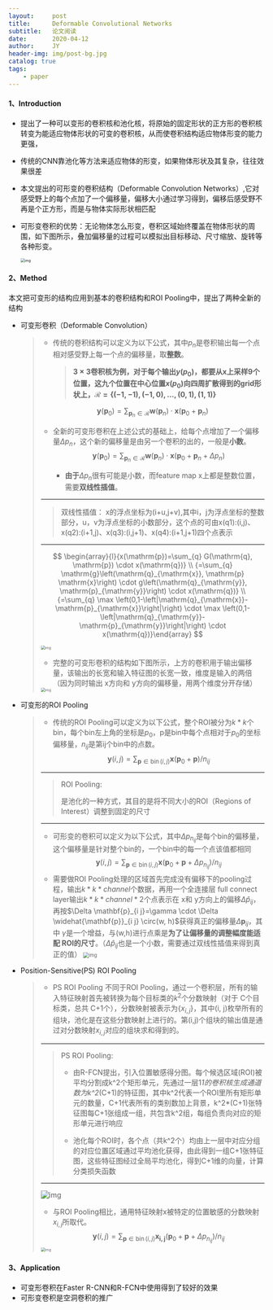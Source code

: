 ```yaml
---
layout:     post
title:      Deformable Convolutional Networks
subtitle:   论文阅读
date:       2020-04-12
author:     JY
header-img: img/post-bg.jpg
catalog: true
tags:
    - paper
---
```




#### 1、Introduction

- 提出了一种可以变形的卷积核和池化核，将原始的固定形状的正方形的卷积核转变为能适应物体形状的可变的卷积核，从而使卷积结构适应物体形变的能力更强，

- 传统的CNN靠池化等方法来适应物体的形变，如果物体形状及其复杂，往往效果很差

- 本文提出的可形变的卷积结构（Deformable Convolution Networks）,它对感受野上的每个点加了一个偏移量，偏移大小通过学习得到，偏移后感受野不再是个正方形，而是与物体实际形状相匹配

- 可形变卷积的优势：无论物体怎么形变，卷积区域始终覆盖在物体形状的周围，如下图所示，叠加偏移量的过程可以模拟出目标移动、尺寸缩放、旋转等各种形变。

  <img src="https://github.com/ZJU-CVs/zju-cvs.github.io/raw/master/img/picture/DCN.png" alt="img" style="zoom:50%;" />

#### 2、Method

本文把可变形的结构应用到基本的卷积结构和ROI Pooling中，提出了两种全新的结构

- 可变形卷积（Deformable Convolution）

  > - 传统的卷积结构可以定义为以下公式，其中$p_n$是卷积输出每一个点相对感受野上每一个点的偏移量，取**整数**。
  >
  >   > **$3\times3$卷积核为例，对于每个输出$y(p_0)$，都要从x上采样9个位置，这九个位置在中心位置$x(p_0)$向四周扩散得到的grid形状上，$\mathcal{R}=\{(-1,-1),(-1,0), \ldots,(0,1),(1,1)\}$**
  >
  > $$
	> \mathbf{y}\left(\mathbf{p}_{0}\right)=\sum_{\mathbf{p}_{n} \in \mathcal{R}} \mathbf{w}\left(\mathbf{p}_{n}\right) \cdot \mathbf{x}\left(\mathbf{p}_{0}+\mathbf{p}_{n}\right)
  > $$
  >
  > - 全新的可变形卷积在上述公式的基础上，给每个点增加了一个偏移量$\Delta p_{n}$，这个新的偏移量是由另一个卷积的出的，一般是**小数**。
  >   $$
  >   \mathbf{y}\left(\mathbf{p}_{0}\right)=\sum_{\mathbf{p}_{n} \in \mathcal{R}} \mathbf{w}\left(\mathbf{p}_{n}\right) \cdot \mathbf{x}\left(\mathbf{p}_{0}+\mathbf{p}_{n}+\Delta p_{n}\right)
  >   $$
  >   
  >
  >   - **由于**$\Delta p_{n}$很有可能是小数，而feature map x上都是整数位置，需要**双线性插值**。
  >
  > ---
  >
  > > 双线性插值：
  > > x的浮点坐标为(i+u,j+v),其中i，j为浮点坐标的整数部分，u，v为浮点坐标的小数部分，这个点的可由x(q1):(i,j)、x(q2):(i+1,j)、x(q3):(i,j+1)、x(q4):(i+1,j+1)四个点表示
  >
  > ---
  >
  >
  > $$
  > \begin{array}{l}{x(\mathrm{p})=\sum_{q} G(\mathrm{q}, \mathrm{p}) \cdot x(\mathrm{q})} \\ {=\sum_{q} \mathrm{g}\left(\mathrm{q}_{\mathrm{x}}, \mathrm{p} \mathrm{x}\right) \cdot g\left(\mathrm{q}_{\mathrm{y}}, \mathrm{p}_{\mathrm{y}}\right) \cdot x(\mathrm{q})} \\ {=\sum_{q} \max \left(0,1-\left|\mathrm{q}_{\mathrm{x}}-\mathrm{p}_{\mathrm{x}}\right|\right) \cdot \max \left(0,1-\left|\mathrm{q}_{\mathrm{y}}-\mathrm{p}_{\mathrm{y}}\right|\right) \cdot x(\mathrm{q})}\end{array}
  > $$
  >
  > <img src="https://github.com/ZJU-CVs/zju-cvs.github.io/raw/master/img/picture/DCN4.png" alt="img" style="zoom:50%;" />
  >
  > - 完整的可变形卷积的结构如下图所示，上方的卷积用于输出偏移量，该输出的长宽和输入特征图的长宽一致，维度是输入的两倍（因为同时输出 x方向和 y方向的偏移量，用两个维度分开存储）
  >
  > <img src="https://github.com/ZJU-CVs/zju-cvs.github.io/raw/master/img/picture/DCN1.png" alt="img" style="zoom:50%;" />
  
- 可变形的ROI Pooling

  > - 传统的ROI Pooling可以定义为以下公式，整个ROI被分为$k*k$个bin，每个bin左上角的坐标是$p_0$，p是bin中每个点相对于$p_0$的坐标偏移量，$n_{ij}$是第ij个bin中的点数。
  > $$
  > \mathbf{y}(i, j)=\sum_{\mathbf{p} \in \operatorname{bin}(i, j)} \mathbf{x}\left(\mathbf{p}_{0}+\mathbf{p}\right) / n_{i j}
  > $$
  > 
  >---
  > 
  >> ROI Pooling:
  > >
  > > 是池化的一种方式，其目的是将不同大小的ROI（Regions of Interest）调整到固定的尺寸
  > 
  >---
  > 
  >
  > 
  >- 可形变的卷积可以定义为以下公式，其中$\Delta p_{n_{ij}}$是每个bin的偏移量，这个偏移量是针对整个bin的，一个bin中的每一个点该值都相同
  > $$
  > \mathbf{y}(i, j)=\sum_{\mathbf{p} \in \operatorname{bin}(i, j)} \mathbf{x}\left(\mathbf{p}_{0}+\mathbf{p}+\Delta p_{n_{ij}}\right) / n_{i j}
  > $$
  > - 需要做ROI Pooling处理的区域首先完成没有偏移下的pooling过程，输出$k*k*channel$个数据，再用一个全连接层 full connect layer输出$k*k*channel*2$个点表示在 x和 y方向上的偏移$\Delta{\hat{p}_{ij}}$，再按$\Delta \mathbf{p}_{i j}=\gamma \cdot \Delta \widehat{\mathbf{p}}_{i j} \circ(w, h)$获得真正的偏移量$\Delta \mathbf{p}_{i j}$，其中 $\gamma$是一个增益，与(w,h)进行点乘是**为了让偏移量的调整幅度能适配 ROI的尺寸**。（$\Delta{\hat{p}_{ij}}$也是一个小数，需要通过双线性插值来得到真正的值）
  >   <img src="https://github.com/ZJU-CVs/zju-cvs.github.io/raw/master/img/picture/DCN2.png" alt="img" style="zoom:67%;" />
  
- Position-Sensitive(PS) ROI Pooling 

  >- PS ROI Pooling 不同于ROI Pooling，通过一个卷积层，所有的输入特征映射首先被转换为每个目标类的$k^2$个分数映射（对于 C个目标类，总共 C+1个），分数映射被表示为{$x_{i,j}$}，其中(i, j)枚举所有的组块，池化是在这些分数映射上进行的。第(i,j)个组块的输出值是通过对分数映射$x_{i,j}$对应的组块求和得到的。
  >
  >  
  >
  >---
  >
  >> PS ROI Pooling:
  >>
  >> - 由R-FCN提出，引入位置敏感得分图。每个候选区域(ROI)被平均分割成k^2个矩形单元，先通过一层1*1的卷积核生成通道数为k^2*(C+1)的特征图，其中k^2代表一个ROI里所有矩形单元的数量，C+1代表所有的类别数加上背景，k^2*(C+1)张特征图每C+1张组成一组，共包含k^2组，每组负责向对应的矩形单元进行响应
  >>
  >> - 池化每个ROI时，各个点（共k^2个）均由上一层中对应分组的对应位置区域通过平均池化获得，由此得到一组C+1张特征图，这些特征图经过全局平均池化，得到C+1维的向量，计算分类损失函数
  >
  >---
  >
  >
  >
  > <img src="https://github.com/ZJU-CVs/zju-cvs.github.io/raw/master/img/picture/DCN5.png" alt="img" style="zoom:100%;" />
  >
  >- 与ROI Pooling相比，通用特征映射x被特定的位置敏感的分数映射$x_{i,j}$所取代。
  >$$
  > \mathbf{y}(i, j)=\sum_{\mathbf{p} \in \operatorname{bin}(i, j)} \mathbf{x_{i,j}}\left(\mathbf{p}_{0}+\mathbf{p}+\Delta p_{n_{ij}}\right) / n_{i j}
  >$$
  >
  >
  ><img src="https://github.com/ZJU-CVs/zju-cvs.github.io/raw/master/img/picture/DCN3.png" alt="img" style="zoom:50%;" />

#### 3、Application

- 可变形卷积在Faster R-CNN和R-FCN中使用得到了较好的效果
- 可形变卷积是空洞卷积的推广